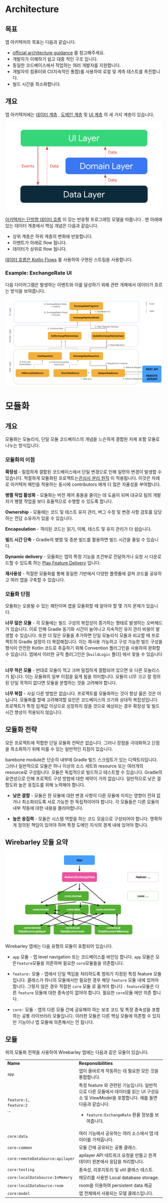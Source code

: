 # Architecture

## 목표
앱 아키텍처의 목표는 다음과 같습니다.

*   [official architecture guidance](https://developer.android.com/jetpack/guide) 를 참고해주세요.
*   개발자가 이해하기 쉽고 대중 적인 구조 입니다.
*   동일한 코드베이스에서 작업하는 여러 개발자를 지원합니다.
*   개발자의 컴퓨터와 CI(지속적인 통합)를 사용하여 로컬 및 계측 테스트를 촉진합니다.
*   빌드 시간을 최소화합니다.

## 개요

앱 아키텍처에는 [데이터 계층](https://developer.android.com/jetpack/guide/data-layer) , [도메인 계층](https://developer.android.com/jetpack/guide/domain-layer) 및 [UI 계층](https://developer.android.com/jetpack/guide/ui-layer) 의 세 가지 계층이 있습니다.

![architecture](images/architecture.png)

[아키텍처는 단방향 데이터 흐름](https://developer.android.com/jetpack/guide/ui-layer#udf) 이 있는 반응형 프로그래밍 모델을 따릅니다 . 맨 아래에 있는 데이터 계층에서 핵심 개념은 다음과 같습니다.

* 상위 계층은 하위 계층의 변화에 반응합니다. 
* 이벤트가 아래로 flow 됩니다. 
* 데이터가 상위로 flow 됩니다.

[데이터 흐름은 Kotlin Flows](https://developer.android.com/kotlin/flow) 를 사용하여 구현된 스트림을 사용합니다.

### Example: ExchangeRate UI 

다음 다이어그램은 발생하는 이벤트와 이를 달성하기 위해 관련 개체에서 데이터가 흐르는 방식을 보여줍니다.

![architectureExample](images/architectureExample.png)

# 모듈화

## 개요

모듈화는 모놀리식, 단일 모듈 코드베이스의 개념을 느슨하게 결합된 자체 포함 모듈로 나누는 방식입니다.


### 모듈화의 이점

**확장성** - 밀접하게 결합된 코드베이스에서 단일 변경으로 인해 일련의 변경이 발생할 수 있습니다. 
적절하게 모듈화된 프로젝트는[관심사 분리 원칙](https://en.wikipedia.org/wiki/Separation_of_concerns) 이 적용됩니다.
이것은 차례로 아키텍처 패턴을 적용하는 동시에 contributors 에게 더 많은 자율성을 부여합니다.

**병렬 작업 활성화** - 모듈화는 버전 제어 충돌을 줄이는 데 도움이 되며 대규모 팀의 개발자가 병렬 작업을 보다 효율적으로 수행할 수 있도록 합니다.

**Ownership** - 모듈에는 코드 및 테스트 유지 관리, 버그 수정 및 변경 사항 검토를 담당하는 전담 소유자가 있을 수 있습니다.

**Encapsulation** - 격리된 코드는 읽기, 이해, 테스트 및 유지 관리가 더 쉽습니다.

**빌드 시간 단축** - Gradle의 병렬 및 증분 빌드를 활용하면 빌드 시간을 줄일 수 있습니다.

**Dynamic delivery** - 모듈화는 앱의 특정 기능을 조건부로 전달하거나 요청 시 다운로드할 수 있도록 하는 [Play Feature Delivery](https://developer.android.com/guide/playcore/feature-delivery) 입니다.

**재사용성** - 적절한 모듈화를 통해 동일한 기반에서 다양한 플랫폼에 걸쳐 코드를 공유하고 여러 앱을 구축할 수 있습니다.


### 모듈화 단점

모듈화는 오용될 수 있는 패턴이며 앱을 모듈화할 때 알아야 할 몇 가지 문제가 있습니다.

**너무 많은 모듈** - 각 모듈에는 빌드 구성의 복잡성이 증가하는 형태로 발생하는 오버헤드가 있습니다. 
이로 인해 Gradle 동기화 시간이 늘어나고 지속적인 유지 관리 비용이 발생할 수 있습니다. 
또한 더 많은 모듈을 추가하면 단일 모놀리식 모듈과 비교할 때 프로젝트의 Gradle 설정이 더 복잡해집니다. 
이는 재사용 가능하고 구성 가능한 빌드 구성을 형식이 안전한 Kotlin 코드로 추출하기 위해 Convention 플러그인을 사용하여 완화할 수 있습니다. 
앱에서 이러한 규칙 플러그인은 [`buildLogic` 폴더] 에서 찾을 수 있습니다 . 

**너무 적은 모듈** - 반대로 모듈이 적고 크며 밀접하게 결합되어 있으면 또 다른 모놀리스가 됩니다. 
이는 모듈화의 일부 이점을 잃게 됨을 의미합니다. 
모듈이 너무 크고 잘 정의된 단일 목적이 없다면 모듈을 분할하는 것을 고려해야 합니다.

**너무 복잡** - 사실 다른 방법은 없습니다. 
프로젝트를 모듈화하는 것이 항상 옳은 것은 아닙니다. 
모듈화를 할때 고려해야할 요인은 코드베이스의 크기와 상대적 복잡성입니다. 
프로젝트가 특정 임계값 이상으로 성장하지 않을 것으로 예상되는 경우 확장성 및 빌드 시간 향상이 적용되지 않습니다.

## 모듈화 전략

모든 프로젝트에 적합한 단일 모듈화 전략은 없습니다. 
그러나 장점을 극대화하고 단점을 최소화하기 위해 따를 수 있는 일반적인 지침이 있습니다.

barebone module은 단순히 내부에 Gradle 빌드 스크립트가 있는 디렉토리입니다. 
그러나 일반적으로 모듈은 하나 이상의 소스 세트와 resource 또는 여러개의 resource로 구성됩니다. 
모듈은 독립적으로 빌드하고 테스트할 수 있습니다. 
Gradle의 유연성으로 인해 프로젝트 구성 방법에 대한 제약이 거의 없습니다. 
일반적으로 낮은 결합도와 높은 응집도를 위해 노력해야 합니다.

* **낮은 결합** - 모듈은 한 모듈에 대한 변경 사항이 다른 모듈에 미치는 영향이 전혀 없거나 최소화되도록 서로 가능한 한 독립적이어야 합니다.
각 모듈들은 다른 모듈의 내부 작동에 대한 내용을 몰라야합니다.

* **높은 응집력** - 모듈은 시스템 역할을 하는 코드 모음으로 구성되어야 합니다. 
명확하게 정의된 책임이 있어야 하며 특정 도메인 지식의 경계 내에 있어야 합니다.


## Wirebarley 모듈 요약

![moduleDependency](images/moduleDependency.png)


Wirebarley 앱에는 다음 유형의 모듈이 포함되어 있습니다.

* `app` 모듈 - 앱 level navigation 또는 코드베이스를 바인딩 합니다.
`app` 모듈은 모든`feature`모듈을 의존하며 필요한 `core`모듈들을 의존합니다.


* `feature:` 모듈 - 앱에서 단일 책임을 처리하도록 범위가 지정된 특정 feature 모듈입니다.
클래스가 하나의 모듈에서만 필요한 경우 해당 `feature` 모듈 내에 있어야 합니다.
그렇지 않은 경우 적절한 `core` 모듈 로 옮겨야 합니다 .
`feature`모듈은 다른 `feature` 모듈에 대한 종속성이 없어야 합니다. 
필요한 `core`모듈 에만 의존 합니다.


* `core:` 모듈 - 앱의 다른 모듈 간에 공유해야 하는 보조 코드 및 특정 종속성을 포함하는 공통 라이브러리 모듈입니다.
이러한 모듈은 다른 핵심 모듈에 의존할 수 있지만 기능이나 앱 모듈에 의존해서는 안 됩니다.

## 모듈

위의 모듈화 전략을 사용하여 Wirebarley 앱에는 다음과 같은 모듈이 있습니다.

<table>
  <tr>
   <td><strong>Name</strong>
   </td>
   <td><strong>Responsibilities</strong>
   </td>
  </tr>
  <tr>
   <td><code>app</code>
   </td>
   <td>앱이 올바르게 작동하는 데 필요한 모든 것을 통합합니다. 
   </td>
  </tr>
  <tr>
   <td><code>feature:1,</code><br>
   <code>feature:2</code><br>
   ...
   </td>
   <td>특정 feature 와 관련된 기능입니다. 일반적으로 다른 모듈에서 데이터를 읽는 UI 구성요소 및 ViewModel을 포함합니다.
예를 들면 다음과 같습니다.<br>
   <ul>
      <li><code>feature:ExchangeRate</code> 환율 정보를 보여줍니다.</li>
    </ul>
   </td>
  </tr>
  <tr>
   <td><code>core:data</code>
   </td>
   <td>여러 기능에서 공유하는 여러 소스에서 앱 데이터를 가져옵니다.
   </td>
  </tr>
  <tr>
   <td><code>core:common</code>
   </td>
   <td>모듈 간에 공유되는 공통 클래스.
   </td>
  </tr>
  <tr>
   <td><code>core:remoteDataSource:apilayer</code>
   </td>
   <td>apilayer API 네트워크 요청을 만들고 원격 데이터 원본에서 응답을 처리합니다.
   </td>
  </tr>
  <tr>
   <td><code>core:testing</code>
   </td>
   <td>종속성, 리포지토리 및 util 클래스 테스트.
   </td>
  </tr>
  <tr>
   <td><code>core:localDataSource:InMemory</code>
   </td>
   <td>메모리를 사용한 Local database storage.
  </tr>
  <tr>
   <td><code>core:localDataSource:room</code>
   </td>
   <td>room을 이용하여 persistent data 제공
  </tr>
  <tr>
   <td><code>core:model</code>
   </td>
   <td>앱 전체에서 사용되는 모델 클래스입니다.
  </tr>
</table>
